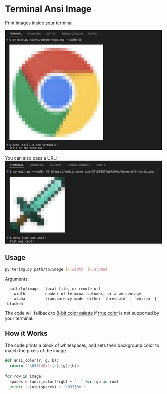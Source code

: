 # Terminal Ansi Image

Print images inside your terminal.

![image](assets/screenshot-chrome-logo-60.png)

You can also pass a URL:
![image](assets/screenshot-minecraft-tool.png)

## Usage

```bash
py terimg.py path/to/image [--width] [--alpha]
```

Arguments:
```
  path/to/image   local file, or remote url
  --width         number of terminal columns, or a percentage
  --alpha         transparency mode: either `threshold` | `whiten` | `blacken`
```

The code will fallback to [8-bit color palette](https://en.wikipedia.org/wiki/ANSI_escape_code#8-bit) if [true color](https://en.wikipedia.org/wiki/ANSI_escape_code#24-bit) is not supported by your terminal.

## How it Works

The code prints a block of whitespaces, and sets their background color to match the pixels of the image.

```py
def ansi_color(r, g, b):
  return f'\033[48;2;{r};{g};{b}m'

for row in image:
  spaces = (ansi_color(*rgb) + '  ' for rgb in row)
  print(''.join(spaces) + '\033[0m')
```
